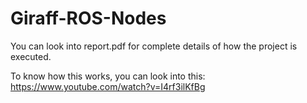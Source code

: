 # Giraff-ROS-Nodes

You can look into report.pdf for complete details of how the project is executed.

To know how this works, you can look into this: https://www.youtube.com/watch?v=I4rf3ilKfBg 
